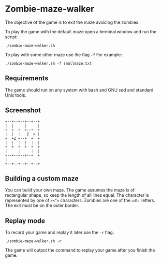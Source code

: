# Zombie-maze-walker

The objective of the game is to exit the maze avoiding the zombies.

To play the game with the default maze open a terminal window 
and run the script:

```
./zombie-maze-walker.sh
```

To play with some other maze use the flag ``-f`` For example:
```
./zombie-maze-walker.sh -f smallmaze.txt
```

## Requirements

The game should run on any system with bash and GNU sed
and standard Unix tools.

## Screenshot

```
+--+--+--+--+--+
|  |     |     |
+  +  +  +--+  +
|  |  |   Z  > |
+  +Z +--+  +  +
|  |  |  |  |  |
+  +  +  +  +  +
|     |     |  |
+--+--+--+--+  +
|               
+--+--+--+--+--+
```

## Building a custom maze

You can build your own maze. The game assumes the maze is of rectangular shape,
so keep the length of all lines equal. The character is represented by one of 
``><^v`` characters. Zombies are one of the ``udlr`` letters. The exit must
be on the outer border.

## Replay mode

To record your game and replay it later use the ``-r`` flag.
```
./zombie-maze-walker.sh -r
```
The game will output the command to replay your game after you finish the game.
